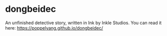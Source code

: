 # dongbeidec
An unfinished detective story, written in Ink by Inkle Studios.
You can read it here:
https://poppelyang.github.io/dongbeidec/
